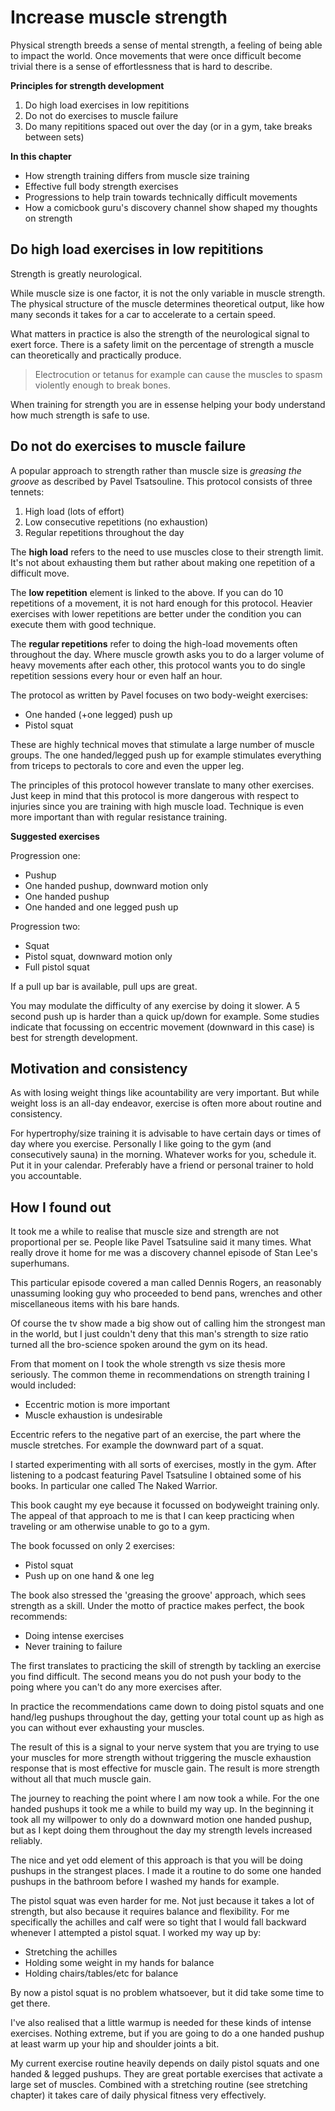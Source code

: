 # Increase muscle strength

Physical strength breeds a sense of mental strength, a feeling of being able to impact the world. Once movements that were once difficult become trivial there is a sense of effortlessness that is hard to describe.

**Principles for strength development**

1. Do high load exercises in low repititions
2. Do not do exercises to muscle failure
2. Do many repititions spaced out over the day (or in a gym, take breaks between sets)

**In this chapter**

- How strength training differs from muscle size training
- Effective full body strength exercises
- Progressions to help train towards technically difficult movements
- How a comicbook guru's discovery channel show shaped my thoughts on strength

## Do high load exercises in low repititions

Strength is greatly neurological.

While muscle size is one factor, it is not the only variable in muscle strength. The physical structure of the muscle determines theoretical output, like how many seconds it takes for a car to accelerate to a certain speed.

What matters in practice is also the strength of the neurological signal to exert force. There is a safety limit on the percentage of strength a muscle can theoretically and practically produce.

> Electrocution or tetanus for example can cause the muscles to spasm violently enough to break bones.

When training for strength you are in essense helping your body understand how much strength is safe to use.

## Do not do exercises to muscle failure

A popular approach to strength rather than muscle size is *greasing the groove* as described by Pavel Tsatsouline. This protocol consists of three tennets:

1. High load (lots of effort)
2. Low consecutive repetitions (no exhaustion)
3. Regular repetitions throughout the day

The **high load** refers to the need to use muscles close to their strength limit. It's not about exhausting them but rather about making one repetition of a difficult move.

The **low repetition** element is linked to the above. If you can do 10 repetitions of a movement, it is not hard enough for this protocol. Heavier exercises with lower repetitions are better under the condition you can execute them with good technique.

The **regular repetitions** refer to doing the high-load movements often throughout the day. Where muscle growth asks you to do a larger volume of heavy movements after each other, this protocol wants you to do single repetition sessions every hour or even half an hour.

The protocol as written by Pavel focuses on two body-weight exercises:

- One handed (+one legged) push up
- Pistol squat

These are highly technical moves that stimulate a large number of muscle groups. The one handed/legged push up for example stimulates everything from triceps to pectorals to core and even the upper leg.

The principles of this protocol however translate to many other exercises. Just keep in mind that this protocol is more dangerous with respect to injuries since you are training with high muscle load. Technique is even more important than with regular resistance training.

**Suggested exercises**

Progression one:

- Pushup
- One handed pushup, downward motion only
- One handed pushup
- One handed and one legged push up

Progression two:

- Squat
- Pistol squat, downward motion only
- Full pistol squat

If a pull up bar is available, pull ups are great.

You may modulate the difficulty of any exercise by doing it slower. A 5 second push up is harder than a quick up/down for example. Some studies indicate that focussing on eccentric movement (downward in this case) is best for strength development.

## Motivation and consistency

As with losing weight things like acountability are very important. But while weight loss is an all-day endeavor, exercise is often more about routine and consistency.

For hypertrophy/size training it is advisable to have certain days or times of day where you exercise. Personally I like going to the gym (and consecutively sauna) in the morning. Whatever works for you, schedule it. Put it in your calendar. Preferably have a friend or personal trainer to hold you accountable.

## How I found out

It took me a while to realise that muscle size and strength are not proportional per se. People like Pavel Tsatsuline said it many times. What really drove it home for me was a discovery channel episode of Stan Lee's superhumans.

This particular episode covered a man called Dennis Rogers, an reasonably unassuming looking guy who proceeded to bend pans, wrenches and other miscellaneous items with his bare hands.

Of course the tv show made a big show out of calling him the strongest man in the world, but I just couldn't deny that this man's strength to size ratio turned all the bro-science spoken around the gym on its head.

From that moment on I took the whole strength vs size thesis more seriously. The common theme in recommendations on strength training I would included:

- Eccentric motion is more important
- Muscle exhaustion is undesirable

Eccentric refers to the negative part of an exercise, the part where the muscle stretches. For example the downward part of a squat.

I started experimenting with all sorts of exercises, mostly in the gym. After listening to a podcast featuring Pavel Tsatsuline I obtained some of his books. In particular one called The Naked Warrior.

This book caught my eye because it focussed on bodyweight training only. The appeal of that approach to me is that I can keep practicing when traveling or am otherwise unable to go to a gym.

The book focussed on only 2 exercises:

- Pistol squat
- Push up on one hand & one leg

The book also stressed the 'greasing the groove' approach, which sees strength as a skill. Under the motto of practice makes perfect, the book recommends:

- Doing intense exercises
- Never training to failure

The first translates to practicing the skill of strength by tackling an exercise you find difficult. The second means you do not push your body to the poing where you can't do any more exercises after.

In practice the recommendations came down to doing pistol squats and one hand/leg pushups throughout the day, getting your total count up as high as you can without ever exhausting your muscles.

The result of this is a signal to your nerve system that you are trying to use your muscles for more strength without triggering the muscle exhaustion response that is most effective for muscle gain. The result is more strength without all that much muscle gain.

The journey to reaching the point where I am now took a while. For the one handed pushups it took me a while to build my way up. In the beginning it took all my willpower to only do a downward motion one handed pushup, but as I kept doing them throughout the day my strength levels increased reliably.

The nice and yet odd element of this approach is that you will be doing pushups in the strangest places. I made it a routine to do some one handed pushups in the bathroom before I washed my hands for example.

The pistol squat was even harder for me. Not just because it takes a lot of strength, but also because it requires balance and flexibility. For me specifically the achilles and calf were so tight that I would fall backward whenever I attempted a pistol squat. I worked my way up by:

- Stretching the achilles
- Holding some weight in my hands for balance
- Holding chairs/tables/etc for balance

By now a pistol squat is no problem whatsoever, but it did take some time to get there.

I've also realised that a little warmup is needed for these kinds of intense exercises. Nothing extreme, but if you are going to do a one handed pushup at least warm up your hip and shoulder joints a bit.

My current exercise routine heavily depends on daily pistol squats and one handed & legged pushups. They are great portable exercises that activate a large set of muscles. Combined with a stretching routine (see stretching chapter) it takes care of daily physical fitness very effectively.